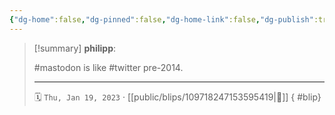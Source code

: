 ```yaml
---
{"dg-home":false,"dg-pinned":false,"dg-home-link":false,"dg-publish":true,"tags":["dgblip"],"disabled rules":["yaml-title","yaml-title-alias","file-name-heading"],"title":"philipp on mastodon @ 2023-01-19","created-date":"2023-01-19T22:33:09","id":109718247153595420,"updated-date":"2025-05-02T08:50:43","dg-path":"blips/109718247153595419.md","permalink":"/blips/109718247153595419/","dgPassFrontmatter":true}
---
```


> [!summary] **philipp**:
>
> #mastodon is like #twitter pre-2014.
> - - -
>
> 🗓️ `Thu, Jan 19, 2023` · [[public/blips/109718247153595419\|🔗]]
{ #blip}

